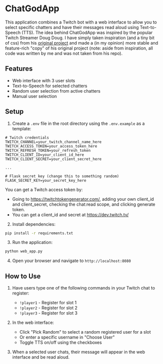 # ChatGodApp

This application combines a Twitch bot with a web interface to allow you to select specific chatters and have their messages read aloud using Text-to-Speech (TTS).
The idea behind ChatGodApp was inspired by the popular Twitch Streamer Doug Doug. I have simply taken inspiration (and a tiny bit of css) from his [original project](https://github.com/DougDougGithub/ChatGodApp) and made a (in my opinion) more stable and feature-rich "copy" of his original project (note: aside from inspiration, all code was written by me and was not taken from his repo).

## Features

- Web interface with 3 user slots
- Text-to-Speech for selected chatters
- Random user selection from active chatters
- Manual user selection

## Setup

1. Create a `.env` file in the root directory using the `.env.example` as a template:
```
# Twitch credentials
TWITCH_CHANNEL=your_twitch_channel_name_here
TWITCH_ACCESS_TOKEN=your_access_token_here
TWITCH_REFRESH_TOKEN=your_refresh_token
TWITCH_CLIENT_ID=your_client_id_here
TWITCH_CLIENT_SECRET=your_client_secret_here

...

# Flask secret key (change this to something random)
FLASK_SECRET_KEY=your_secret_key_here

```

You can get a Twitch access token by:
- Going to https://twitchtokengenerator.com/, adding your own client_id and client_secret, checking the chat:read scope, and clicking generate token.
- You can get a client_id and secret at https://dev.twitch.tv/

2. Install dependencies:
```bash
pip install -r requirements.txt
```

3. Run the application:
```bash
python web_app.py
```

4. Open your browser and navigate to `http://localhost:8080`

## How to Use

1. Have users type one of the following commands in your Twitch chat to register:
   - `!player1` - Register for slot 1
   - `!player2` - Register for slot 2
   - `!player3` - Register for slot 3

2. In the web interface:
   - Click "Pick Random" to select a random registered user for a slot
   - Or enter a specific username in "Choose User"
   - Toggle TTS on/off using the checkboxes
   
3. When a selected user chats, their message will appear in the web interface and be read aloud.
